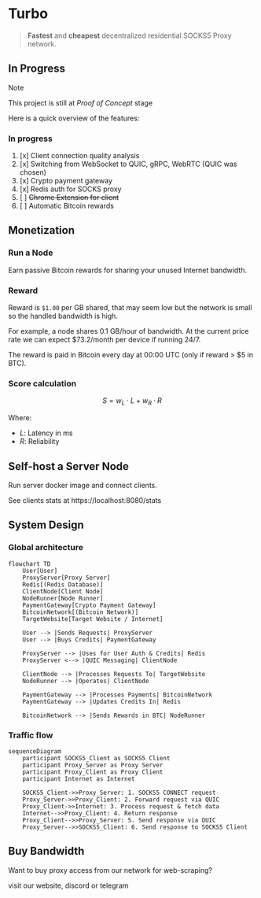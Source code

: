 # Turbo

> **Fastest** and **cheapest** decentralized residential SOCKS5 Proxy network.


## In Progress

> [!NOTE]
> This project is still at _Proof of Concept_ stage

Here is a quick overview of the features:

### In progress

1. [x] Client connection quality analysis
2. [x] Switching from WebSocket to QUIC, gRPC, WebRTC (QUIC was chosen)
3. [x] Crypto payment gateway
4. [x] Redis auth for SOCKS proxy
5. [ ] ~~Chrome Extension for client~~
6. [ ] Automatic Bitcoin rewards



## Monetization

### Run a Node

Earn passive Bitcoin rewards for sharing your unused Internet bandwidth.

### Reward

Reward is `$1.00` per GB shared, that may seem low but the network is small so the handled bandwidth is high.

For example, a node shares 0.1 GB/hour of bandwidth.
At the current price rate we can expect $73.2/month per device if running 24/7.

The reward is paid in Bitcoin every day at 00:00 UTC (only if reward > $5 in BTC).

### Score calculation

$$
S = w_L \cdot L + w_R \cdot R
$$

Where:
- $L$: Latency in ms
- $R$: Reliability

## Self-host a Server Node

Run server docker image and connect clients.

See clients stats at https://localhost:8080/stats

## System Design

### Global architecture

```mermaid
flowchart TD
    User[User]
    ProxyServer[Proxy Server]
    Redis[(Redis Database)]
    ClientNode[Client Node]
    NodeRunner[Node Runner]
    PaymentGateway[Crypto Payment Gateway]
    BitcoinNetwork[(Bitcoin Network)]
    TargetWebsite[Target Website / Internet]

    User --> |Sends Requests| ProxyServer
    User --> |Buys Credits| PaymentGateway

    ProxyServer --> |Uses for User Auth & Credits| Redis
    ProxyServer <--> |QUIC Messaging| ClientNode

    ClientNode --> |Processes Requests To| TargetWebsite
    NodeRunner --> |Operates| ClientNode

    PaymentGateway --> |Processes Payments| BitcoinNetwork
    PaymentGateway --> |Updates Credits In| Redis

    BitcoinNetwork --> |Sends Rewards in BTC| NodeRunner
```

### Traffic flow

```mermaid
sequenceDiagram
    participant SOCKS5_Client as SOCKS5 Client
    participant Proxy_Server as Proxy Server
    participant Proxy_Client as Proxy Client
    participant Internet as Internet

    SOCKS5_Client->>Proxy_Server: 1. SOCKS5 CONNECT request
    Proxy_Server->>Proxy_Client: 2. Forward request via QUIC
    Proxy_Client->>Internet: 3. Process request & fetch data
    Internet-->>Proxy_Client: 4. Return response
    Proxy_Client-->>Proxy_Server: 5. Send response via QUIC
    Proxy_Server-->>SOCKS5_Client: 6. Send response to SOCKS5 Client
```


## Buy Bandwidth

Want to buy proxy access from our network for web-scraping?

visit our website, discord or telegram
